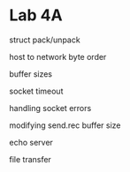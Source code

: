 # Lab 4A

struct pack/unpack

host to network byte order

buffer sizes

socket timeout

handling socket errors

modifying send.rec buffer size

echo server

file transfer



